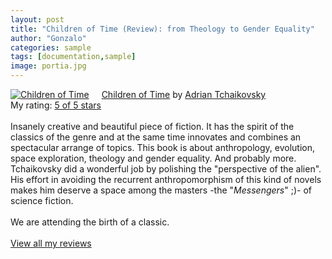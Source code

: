 ```yaml
---
layout: post
title: "Children of Time (Review): from Theology to Gender Equality"
author: "Gonzalo"
categories: sample
tags: [documentation,sample]
image: portia.jpg
---
```




<a href="https://www.goodreads.com/book/show/25499718-children-of-time" style="float: left; padding-right: 20px"><img border="0" alt="Children of Time" src="https://images.gr-assets.com/books/1431014197m/25499718.jpg" /></a><a href="https://www.goodreads.com/book/show/25499718-children-of-time">Children of Time</a> by <a href="https://www.goodreads.com/author/show/1445909.Adrian_Tchaikovsky">Adrian Tchaikovsky</a><br/>
My rating: <a href="https://www.goodreads.com/review/show/2030787429">5 of 5 stars</a><br /><br />
Insanely creative and beautiful piece of fiction. It has the spirit of the classics of the genre and at the same time innovates and combines an spectacular arrange of topics. This book is about anthropology, evolution, space exploration, theology and gender equality. And probably more. Tchaikovsky did a wonderful job by polishing the "perspective of the alien". His effort in avoiding the recurrent anthropomorphism of this kind of novels makes him deserve a space among the masters -the "<i>Messengers</i>" ;)- of science fiction.<br /><br />We are attending the birth of a classic.
<br/><br/>
<a href="https://www.goodreads.com/review/list/67812076-gonzalo-oyanedel-vial">View all my reviews</a>
